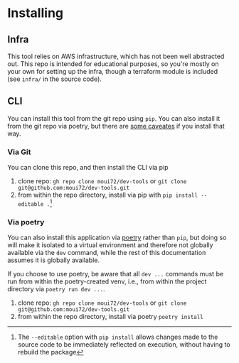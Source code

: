 # Installing

## Infra

This tool relies on AWS infrastructure, which has not been well abstracted out. This repo is intended for educational purposes, so you're mostly on your own for setting up the infra, though a terraform module is included (see `infra/` in the source code).

## CLI

You can install this tool from the git repo using `pip`. You can also install it from the git repo via poetry, but there are [some caveates](#via-poetry) if you install that way.

### Via Git

You can clone this repo, and then install the CLI via pip

1. clone repo: `gh repo clone moui72/dev-tools` or `git clone git@github.com:moui72/dev-tools.git`
1. from within the repo directory, install via pip with `pip install --editable .`[^editable]

### Via poetry

You can also install this application via [poetry](https://python-poetry.org/) rather than `pip`, but doing so will make it isolated to a virtual environment and therefore not globally available via the `dev` command, while the rest of this documentation assumes it is globally available.

If you choose to use poetry, be aware that all `dev ...` commands must be run from within the poetry-created venv, i.e., from within the project directory via `poetry run dev ...`.

1. clone repo: `gh repo clone moui72/dev-tools` or `git clone git@github.com:moui72/dev-tools.git`
1. from within the repo directory, install via poetry `poetry install`

[^editable]: The `--editable` option with `pip install` allows changes made to the source code to be immediately reflected on execution, without having to rebuild the package
